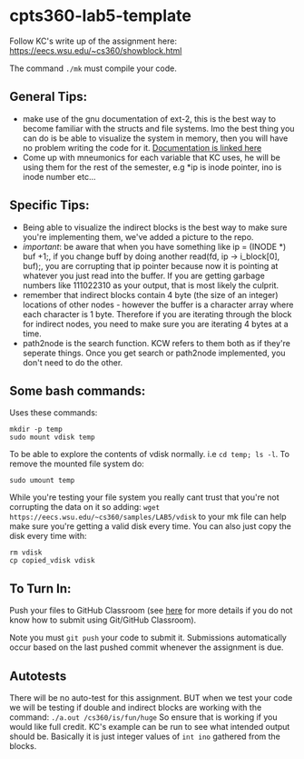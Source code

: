 # cpts360-lab5-template

Follow KC's write up of the assignment here: https://eecs.wsu.edu/~cs360/showblock.html

The command `./mk` must compile your code.

## General Tips:
- make use of the gnu documentation of ext-2, this is the best way to become familiar with the structs and file systems. Imo the best thing you can do is be able to visualize the system in memory, then you will have no problem writing the code for it. [Documentation is linked here](https://www.nongnu.org/ext2-doc/ext2.html)
- Come up with mneumonics for each variable that KC uses, he will be using them for the rest of the semester, e.g *ip is inode pointer, ino is inode number etc...

## Specific Tips:
- Being able to visualize the indirect blocks is the best way to make sure you're implementing them, we've added a picture to the repo.
- *important*: be aware that when you have something like ip = (INODE *) buf +1;, if you change buff by doing another read(fd, ip -> i_block[0], buf);, you are corrupting that ip pointer because now it is pointing at whatever you just read into the buffer. If you are getting garbage numbers like 111022310 as your output, that is most likely the culprit. 
- remember that indirect blocks contain 4 byte (the size of an integer) locations of other nodes - however the buffer is a character array where each character is 1 byte. Therefore if you are iterating through the block for indirect nodes, you need to make sure you are iterating 4 bytes at a time. 
- path2node is the search function. KCW refers to them both as if they're seperate things. Once you get search or path2node implemented, you don't need to do the other. 

## Some bash commands:
Uses these commands:
```
mkdir -p temp
sudo mount vdisk temp
``` 
To be able to explore the contents of vdisk normally. i.e `cd temp; ls -l`.
To remove the mounted file system do:
```
sudo umount temp
``` 

While you're testing your file system you really cant trust that you're not corrupting the data on it so adding:
`wget https://eecs.wsu.edu/~cs360/samples/LAB5/vdisk`
to your mk file can help make sure you're getting a valid disk every time. You can also just copy the disk every time with:
```
rm vdisk
cp copied_vdisk vdisk
```


## To Turn In:
Push your files to GitHub Classroom (see [here](https://eecs.wsu.edu/~cs360/ta_resources/howto-linux-cmds.html) for more details if you do not know how to submit using Git/GitHub Classroom).

Note you must `git push` your code to submit it. Submissions automatically occur based on the last pushed commit whenever the assignment is due.

## Autotests
There will be no auto-test for this assignment. BUT when we test your code we will be testing if double and indirect blocks are working with the command:
```./a.out /cs360/is/fun/huge```
So ensure that is working if you would like full credit. KC's example can be run to see what intended output should be. Basically it is just integer values of `int ino` gathered from the blocks.

